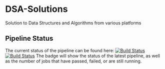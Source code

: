# DSA-Solutions
Solution to Data Structures and Algorithms from various platforms

## Pipeline Status
The current status of the pipeline can be found here:
[![Build Status](https://gitlab.com/krthkj/dsa-solutions/badges/develop/pipeline.svg)](https://gitlab.com/krthkj/dsa-solutions/pipelines/develop)
[![Build Status](https://github.com/krthkj/dsa-solutions/workflows/main/badge.svg)](https://github.com/krthkj/dsa-solutions/actions/runs/latest)
The badge will show the status of the latest pipeline, as well as the number of jobs that have passed, failed, or are still running.